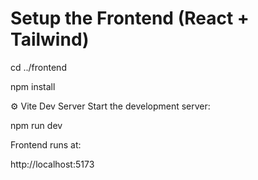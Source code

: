 # Setup the Frontend (React + Tailwind)
cd ../frontend 

npm install

⚙️ Vite Dev Server Start the development server:

npm run dev

Frontend runs at:

http://localhost:5173
